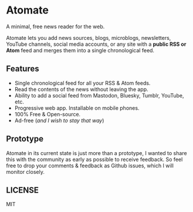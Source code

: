 # Atomate

A minimal, free news reader for the web.

Atomate lets you add news sources, blogs, microblogs, newsletters, YouTube channels, social media accounts, or any site with a **public RSS or Atom** feed and merges them into a single chronological feed.

## Features

- Single chronological feed for all your RSS & Atom feeds.
- Read the contents of the news without leaving the app.
- Ability to add a social feed from Mastodon, Bluesky, Tumblr, YouTube, etc.
- Progressive web app. Installable on mobile phones.
- 100% Free & Open-source.
- Ad-free (_and I wish to stay that way_)

## Prototype

Atomate in its current state is just more than a prototype, I wanted to share this with the community as early as possible to receive feedback. So feel free to drop your comments & feedback as Github issues, which I will monitor closely.

## LICENSE

MIT
